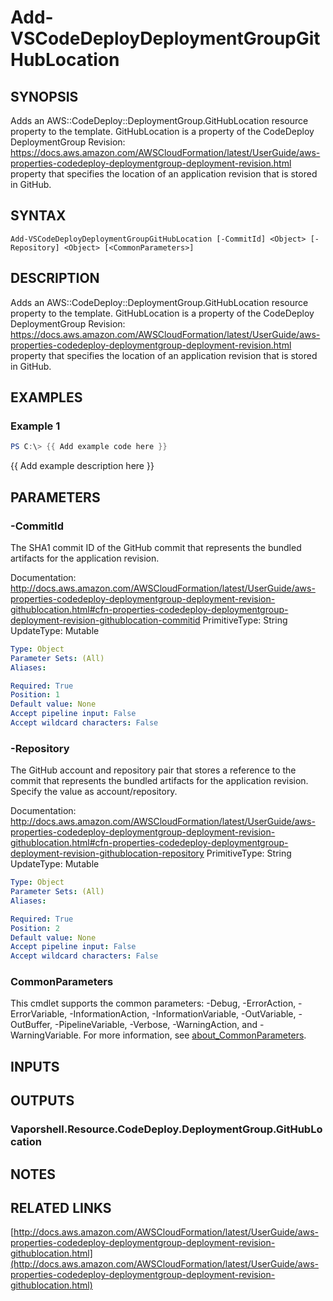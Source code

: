 # Add-VSCodeDeployDeploymentGroupGitHubLocation

## SYNOPSIS
Adds an AWS::CodeDeploy::DeploymentGroup.GitHubLocation resource property to the template.
GitHubLocation is a property of the CodeDeploy DeploymentGroup Revision: https://docs.aws.amazon.com/AWSCloudFormation/latest/UserGuide/aws-properties-codedeploy-deploymentgroup-deployment-revision.html property that specifies the location of an application revision that is stored in GitHub.

## SYNTAX

```
Add-VSCodeDeployDeploymentGroupGitHubLocation [-CommitId] <Object> [-Repository] <Object> [<CommonParameters>]
```

## DESCRIPTION
Adds an AWS::CodeDeploy::DeploymentGroup.GitHubLocation resource property to the template.
GitHubLocation is a property of the CodeDeploy DeploymentGroup Revision: https://docs.aws.amazon.com/AWSCloudFormation/latest/UserGuide/aws-properties-codedeploy-deploymentgroup-deployment-revision.html property that specifies the location of an application revision that is stored in GitHub.

## EXAMPLES

### Example 1
```powershell
PS C:\> {{ Add example code here }}
```

{{ Add example description here }}

## PARAMETERS

### -CommitId
The SHA1 commit ID of the GitHub commit that represents the bundled artifacts for the application revision.

Documentation: http://docs.aws.amazon.com/AWSCloudFormation/latest/UserGuide/aws-properties-codedeploy-deploymentgroup-deployment-revision-githublocation.html#cfn-properties-codedeploy-deploymentgroup-deployment-revision-githublocation-commitid
PrimitiveType: String
UpdateType: Mutable

```yaml
Type: Object
Parameter Sets: (All)
Aliases:

Required: True
Position: 1
Default value: None
Accept pipeline input: False
Accept wildcard characters: False
```

### -Repository
The GitHub account and repository pair that stores a reference to the commit that represents the bundled artifacts for the application revision.
Specify the value as account/repository.

Documentation: http://docs.aws.amazon.com/AWSCloudFormation/latest/UserGuide/aws-properties-codedeploy-deploymentgroup-deployment-revision-githublocation.html#cfn-properties-codedeploy-deploymentgroup-deployment-revision-githublocation-repository
PrimitiveType: String
UpdateType: Mutable

```yaml
Type: Object
Parameter Sets: (All)
Aliases:

Required: True
Position: 2
Default value: None
Accept pipeline input: False
Accept wildcard characters: False
```

### CommonParameters
This cmdlet supports the common parameters: -Debug, -ErrorAction, -ErrorVariable, -InformationAction, -InformationVariable, -OutVariable, -OutBuffer, -PipelineVariable, -Verbose, -WarningAction, and -WarningVariable. For more information, see [about_CommonParameters](http://go.microsoft.com/fwlink/?LinkID=113216).

## INPUTS

## OUTPUTS

### Vaporshell.Resource.CodeDeploy.DeploymentGroup.GitHubLocation
## NOTES

## RELATED LINKS

[http://docs.aws.amazon.com/AWSCloudFormation/latest/UserGuide/aws-properties-codedeploy-deploymentgroup-deployment-revision-githublocation.html](http://docs.aws.amazon.com/AWSCloudFormation/latest/UserGuide/aws-properties-codedeploy-deploymentgroup-deployment-revision-githublocation.html)

